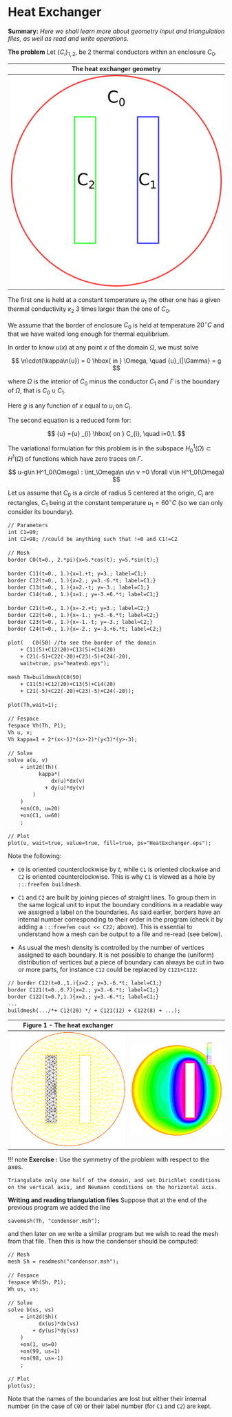 # Heat Exchanger

**Summary:** _Here we shall learn more about geometry input and triangulation files, as well as read and write operations._

**The problem**
Let $\{C_{i}\}_{1,2}$, be 2 thermal conductors within an enclosure $C_0$.

| The heat exchanger geometry |
|:---:|
| ![Heat Exchanger Th](images/heat_exchangerGeo.png) |

The first one is held at a constant temperature ${u} _{1}$ the other one has a given thermal conductivity $\kappa_2$ 3 times larger than the one of $C_0$.

We assume that the border of enclosure $C_0$ is held at temperature $20^\circ C$ and that we have waited long enough for thermal equilibrium.

In order to know ${u} (x)$ at any point $x$ of the domain $\Omega$, we must solve

$$
\n\cdot(\kappa\n{u}) = 0 \hbox{ in } \Omega,
\quad {u}_{|\Gamma} = g
$$

where $\Omega$ is the interior of $C_0$ minus the conductor $C_1$ and $\Gamma$ is the boundary of $\Omega$, that is $C_0\cup C_1$.

Here $g$ is any function of $x$ equal to ${u}_i$ on $C_i$.

The second equation is a reduced form for:

$$
{u} ={u} _{i} \hbox{ on } C_{i}, \quad i=0,1.
$$

The variational formulation for this problem is in the subspace $H^1_0(\Omega) \subset H^1(\Omega)$ of functions which have zero traces on $\Gamma$.

$$
u-g\in H^1_0(\Omega) : \int_\Omega\n u\n v =0 \forall v\in H^1_0(\Omega)
$$

Let us assume that $C_0$ is a circle of radius 5 centered at the origin, $C_i$ are rectangles, $C_1$ being at the constant temperature $u_1=60^\circ C$ (so we can only consider its boundary).

```freefem
// Parameters
int C1=99;
int C2=98; //could be anything such that !=0 and C1!=C2

// Mesh
border C0(t=0., 2.*pi){x=5.*cos(t); y=5.*sin(t);}

border C11(t=0., 1.){x=1.+t; y=3.; label=C1;}
border C12(t=0., 1.){x=2.; y=3.-6.*t; label=C1;}
border C13(t=0., 1.){x=2.-t; y=-3.; label=C1;}
border C14(t=0., 1.){x=1.; y=-3.+6.*t; label=C1;}

border C21(t=0., 1.){x=-2.+t; y=3.; label=C2;}
border C22(t=0., 1.){x=-1.; y=3.-6.*t; label=C2;}
border C23(t=0., 1.){x=-1.-t; y=-3.; label=C2;}
border C24(t=0., 1.){x=-2.; y=-3.+6.*t; label=C2;}

plot(   C0(50) //to see the border of the domain
	+ C11(5)+C12(20)+C13(5)+C14(20)
	+ C21(-5)+C22(-20)+C23(-5)+C24(-20),
	wait=true, ps="heatexb.eps");

mesh Th=buildmesh(C0(50)
	+ C11(5)+C12(20)+C13(5)+C14(20)
	+ C21(-5)+C22(-20)+C23(-5)+C24(-20));

plot(Th,wait=1);

// Fespace
fespace Vh(Th, P1);
Vh u, v;
Vh kappa=1 + 2*(x<-1)*(x>-2)*(y<3)*(y>-3);

// Solve
solve a(u, v)
	= int2d(Th)(
		  kappa*(
			  dx(u)*dx(v)
			+ dy(u)*dy(v)
		)
	)
	+on(C0, u=20)
	+on(C1, u=60)
	;

// Plot
plot(u, wait=true, value=true, fill=true, ps="HeatExchanger.eps");
```

Note the following:

* `C0` is oriented counterclockwise by $t$, while `C1` is oriented clockwise and `C2` is oriented counterclockwise. This is why `C1` is viewed as a hole by `:::freefem buildmesh`.

* `C1` and `C2` are built by joining pieces of straight lines. To group them in the same logical unit to input the boundary conditions in a readable way we assigned a label on the boundaries. As said earlier, borders have an internal number corresponding to their order in the program (check it by adding a `:::freefem cout << C22;` above). This is essential to understand how a mesh can be output to a file and re-read (see below).

* As usual the mesh density is controlled by the number of vertices assigned to each boundary. It is not possible to change the (uniform) distribution of vertices but a piece of boundary can always be cut in two or more parts, for instance `C12` could be replaced by `C121+C122`:
```freefem
// border C12(t=0.,1.){x=2.; y=3.-6.*t; label=C1;}
border C121(t=0.,0.7){x=2.; y=3.-6.*t; label=C1;}
border C122(t=0.7,1.){x=2.; y=3.-6.*t; label=C1;}
...
buildmesh(.../*+ C12(20) */ + C121(12) + C122(8) + ...);
```

| Figure 1 - The heat exchanger ||
| :----: | :----: |
|![Heat Exchanger Th](images/heat_exchangerTh.png)|![Heat Exchanger](images/heat_exchanger.png)|

!!! note
	**Exercise :** Use the symmetry of the problem with respect to the axes.

	Triangulate only one half of the domain, and set Dirichlet conditions on the vertical axis, and Neumann conditions on the horizontal axis.

**Writing and reading triangulation files**
Suppose that at the end of the previous program we added the line

```freefem
savemesh(Th, "condensor.msh");
```

and then later on we write a similar program but we wish to read the mesh from that file. Then this is how the condenser should be computed:

```freefem
// Mesh
mesh Sh = readmesh("condensor.msh");

// Fespace
fespace Wh(Sh, P1);
Wh us, vs;

// Solve
solve b(us, vs)
	= int2d(Sh)(
		  dx(us)*dx(vs)
		+ dy(us)*dy(vs)
	)
	+on(1, us=0)
	+on(99, us=1)
	+on(98, us=-1)
	;

// Plot
plot(us);
```

Note that the names of the boundaries are lost but either their internal number (in the case of `C0`) or their label number (for `C1` and `C2`) are kept.

